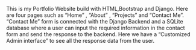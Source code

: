 This is my Portfolio Website build with HTML,Bootstrap and Django. Here are four pages such as “Home” , “About” , “Projects” and “Contact Me”. “Contact Me” form is connected with the Django Backend 
and a SQLite database where a user can input the required information in the contact form and send the response to the backend. Here we have a “Customized Admin interface” to see all the response data 
from the user. 
